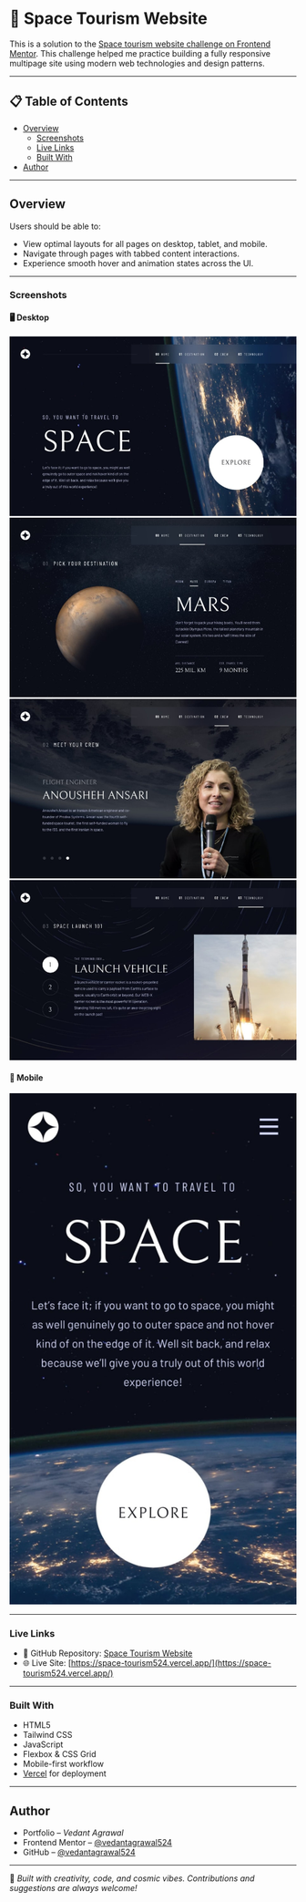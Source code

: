 # 🚀 Space Tourism Website

This is a solution to the [Space tourism website challenge on Frontend Mentor](https://www.frontendmentor.io/challenges/space-tourism-multipage-website-gRWj1URZ3). This challenge helped me practice building a fully responsive multipage site using modern web technologies and design patterns.

---

## 📋 Table of Contents

- [Overview](#overview)  
  - [Screenshots](#screenshots)  
  - [Live Links](#live-links)  
  - [Built With](#built-with)  
- [Author](#author)

---

## Overview

Users should be able to:

- View optimal layouts for all pages on desktop, tablet, and mobile.
- Navigate through pages with tabbed content interactions.
- Experience smooth hover and animation states across the UI.

---

### Screenshots

#### 🖥️ Desktop

![Desktop - Home page Screenshot](./main/assets/design/home-desktop.jpg)
![Desktop - Destination page Screenshot](./main/assets/design/destination-desktop.jpg)
![Desktop - Crew page Screenshot](./main/assets/design/crew-desktop.jpg)
![Desktop - Technology page Screenshot](./main/assets/design/technology-desktop.jpg)

#### 📱 Mobile

![Mobile - Home page  Screenshot](./main/assets/design/home-mobile.jpg)

---

### Live Links

- 📁 GitHub Repository: [Space Tourism Website](https://github.com/vedantagrawal524/space-tourism-website)  
- 🌐 Live Site: [https://space-tourism524.vercel.app/](https://space-tourism524.vercel.app/)

---

### Built With

- HTML5  
- Tailwind CSS  
- JavaScript 
- Flexbox & CSS Grid  
- Mobile-first workflow  
- [Vercel](https://vercel.com/) for deployment  

---

## Author

- Portfolio – _Vedant Agrawal_  
- Frontend Mentor – [@vedantagrawal524](https://www.frontendmentor.io/profile/vedantagrawal524)  
- GitHub – [@vedantagrawal524](https://github.com/vedantagrawal524)  

---

📌 _Built with creativity, code, and cosmic vibes. Contributions and suggestions are always welcome!_
